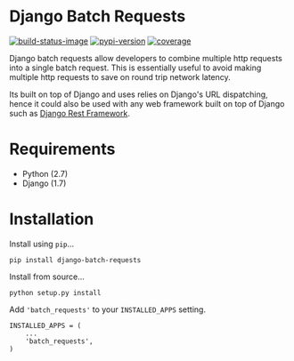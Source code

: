 Django Batch Requests
=========================

[![build-status-image]][travis]
[![pypi-version]][pypi]
[![coverage]][coverage]

Django batch requests allow developers to combine multiple http requests into a single batch request. This is essentially useful to avoid making multiple http requests to save on round trip network latency.

Its built on top of Django and uses relies on Django's URL dispatching, hence it could also be used with any web framework built on top of Django such as [Django Rest Framework].

# Requirements

* Python (2.7)
* Django (1.7)

# Installation

Install using `pip`...

    pip install django-batch-requests

Install from source...

    python setup.py install

Add `'batch_requests'` to your `INSTALLED_APPS` setting.

    INSTALLED_APPS = (
        ...
        'batch_requests',
    )


[build-status-image]: https://secure.travis-ci.org/tanwanirahul/django-batch-requests.svg?branch=master
[travis]: http://travis-ci.org/tanwanirahul/django-batch-requests?branch=master
[pypi-version]: https://pypip.in/version/django-batch-requests/badge.svg
[pypi]: https://pypi.python.org/pypi/django-batch-requests
[Django Rest Framework]: https://github.com/tomchristie/django-rest-framework
[coverage]: https://coveralls.io/repos/tanwanirahul/django-batch-requests/badge.png?branch=master
